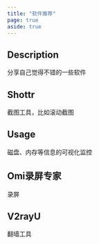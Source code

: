 ```yaml
---
title: "软件推荐"
page: true
aside: true
---
```


## Description
分享自己觉得不错的一些软件

## Shottr
截图工具，比如滚动截图

## Usage 
磁盘、内存等信息的可视化监控

## Omi录屏专家
录屏

## V2rayU
翻墙工具
